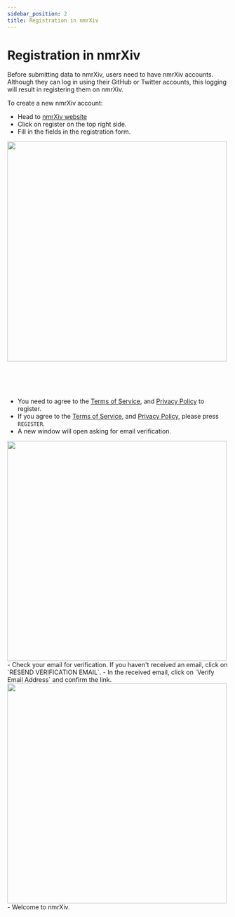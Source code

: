 ```yaml
---
sidebar_position: 2
title: Registration in nmrXiv
---
```

# Registration in nmrXiv

Before submitting data to nmrXiv, users need to have nmrXiv accounts. Although they can log in using their GitHub or Twitter accounts, this logging will result in registering them on nmrXiv.

To create a new nmrXiv account:
- Head to [nmrXiv website](https://nmrxiv.org/)
- Click on register on the top right side.
- Fill in the fields in the registration form.

<div style={{textAlign: 'center'}}>
<img src="/img/register.png" width="500" />
</div>
<br></br>
<br></br>

- You need to agree to the [Terms of Service](https://nmrxiv.org/terms-of-service), and [Privacy Policy](https://nmrxiv.org/privacy-policy) to register.
- If you agree to the [Terms of Service](https://nmrxiv.org/terms-of-service), and [Privacy Policy](https://nmrxiv.org/privacy-policy), please press `REGISTER`.
- A new window will open asking for email verification. 
<div style={{textAlign: 'center'}}>
<img src="/img/verification.png" width="500" />
</div>
- Check your email for verification. If you haven't received an email, click on `RESEND VERIFICATION EMAIL`.
- In the received email, click on `Verify Email Address` and confirm the link.
<div style={{textAlign: 'center'}}>
<img src="/img/verification-email.png" width="500" />
</div>
- Welcome to nmrXiv.
